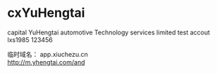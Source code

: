 # cxYuHengtai
capital YuHengtai automotive Technology services limited
test accout
<br/>
lxs1985
123456


临时域名：
app.xiuchezu.cn  
http://m.yhengtai.com/and